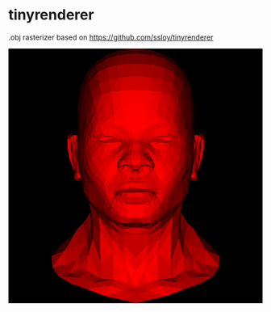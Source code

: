 # tinyrenderer
.obj rasterizer based on https://github.com/ssloy/tinyrenderer

![example render](output.png)
